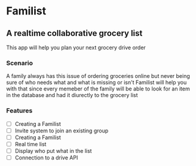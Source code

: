 # Familist
## A realtime collaborative grocery list

This app will help you plan your next grocery drive order

### Scenario

A family always has this issue of ordering groceries online but never being sure of who needs what and what is missing or isn't
Familist will help you with that since every memeber of the family will be able to look for an item in the database and had it diurectly to the grocery list

### Features

- [ ] Creating a Familist
- [ ] Invite system to join an existing group
- [ ] Creating a Familist
- [ ] Real time list
- [ ] Display who put what in the list
- [ ] Connection to a drive API